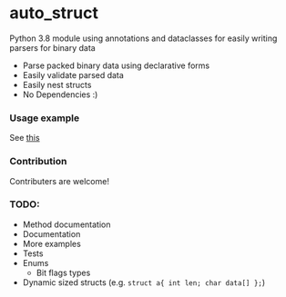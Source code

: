 # auto_struct
Python 3.8 module using annotations and dataclasses for easily writing parsers for binary data
- Parse packed binary data using declarative forms
- Easily validate parsed data
- Easily nest structs
- No Dependencies :)

### Usage example
See [this](examples/elf_header_parser.py)

### Contribution
Contributers are welcome!

### TODO:
- Method documentation
- Documentation
- More examples
- Tests
- Enums
  - Bit flags types
- Dynamic sized structs (e.g. `struct a{ int len; char data[] };`)
